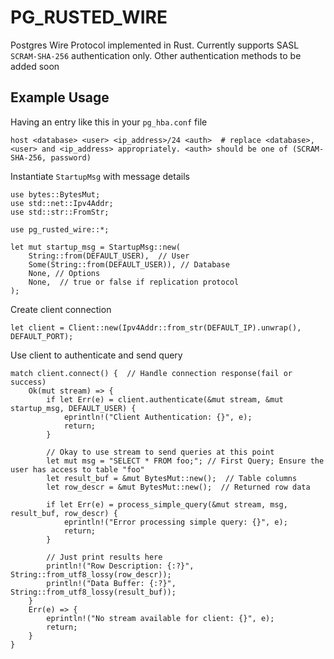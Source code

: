 # PG_RUSTED_WIRE

Postgres Wire Protocol implemented in Rust. Currently supports SASL `SCRAM-SHA-256` authentication only. Other authentication methods to be added soon

## Example Usage

Having an entry like this in your `pg_hba.conf` file
```
host <database> <user> <ip_address>/24 <auth>  # replace <database>, <user> and <ip_address> appropriately. <auth> should be one of (SCRAM-SHA-256, password)
```

Instantiate `StartupMsg` with message details
```
use bytes::BytesMut;
use std::net::Ipv4Addr;
use std::str::FromStr;

use pg_rusted_wire::*;

let mut startup_msg = StartupMsg::new(
    String::from(DEFAULT_USER),  // User
    Some(String::from(DEFAULT_USER)), // Database
    None, // Options
    None,  // true or false if replication protocol
);
```

Create client connection
```
let client = Client::new(Ipv4Addr::from_str(DEFAULT_IP).unwrap(), DEFAULT_PORT);
```

Use client to authenticate and send query
```
match client.connect() {  // Handle connection response(fail or success)
    Ok(mut stream) => {
        if let Err(e) = client.authenticate(&mut stream, &mut startup_msg, DEFAULT_USER) {
            eprintln!("Client Authentication: {}", e);
            return;
        }

        // Okay to use stream to send queries at this point
        let mut msg = "SELECT * FROM foo;"; // First Query; Ensure the user has access to table "foo"
        let result_buf = &mut BytesMut::new();  // Table columns
        let row_descr = &mut BytesMut::new();  // Returned row data

        if let Err(e) = process_simple_query(&mut stream, msg, result_buf, row_descr) {
            eprintln!("Error processing simple query: {}", e);
            return;
        }

        // Just print results here
        println!("Row Description: {:?}", String::from_utf8_lossy(row_descr));
        println!("Data Buffer: {:?}", String::from_utf8_lossy(result_buf));
    }
    Err(e) => {
        eprintln!("No stream available for client: {}", e);
        return;
    }
}
```
